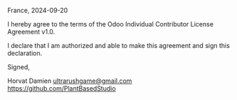 France, 2024-09-20

I hereby agree to the terms of the Odoo Individual Contributor License
Agreement v1.0.

I declare that I am authorized and able to make this agreement and sign this
declaration.

Signed,

Horvat Damien <ultrarushgame@gmail.com> https://github.com/PlantBasedStudio

